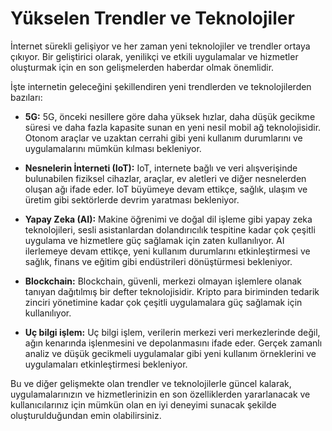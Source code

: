 # Yükselen Trendler ve Teknolojiler

İnternet sürekli gelişiyor ve her zaman yeni teknolojiler ve trendler ortaya çıkıyor. Bir geliştirici olarak, yenilikçi ve etkili uygulamalar ve hizmetler oluşturmak için en son gelişmelerden haberdar olmak önemlidir.

İşte internetin geleceğini şekillendiren yeni trendlerden ve teknolojilerden bazıları:

- **5G:** 5G, önceki nesillere göre daha yüksek hızlar, daha düşük gecikme süresi ve daha fazla kapasite sunan en yeni nesil mobil ağ teknolojisidir. Otonom araçlar ve uzaktan cerrahi gibi yeni kullanım durumlarını ve uygulamalarını mümkün kılması bekleniyor.

- **Nesnelerin İnterneti (IoT):** IoT, internete bağlı ve veri alışverişinde bulunabilen fiziksel cihazlar, araçlar, ev aletleri ve diğer nesnelerden oluşan ağı ifade eder. IoT büyümeye devam ettikçe, sağlık, ulaşım ve üretim gibi sektörlerde devrim yaratması bekleniyor.

- **Yapay Zeka (AI):** Makine öğrenimi ve doğal dil işleme gibi yapay zeka teknolojileri, sesli asistanlardan dolandırıcılık tespitine kadar çok çeşitli uygulama ve hizmetlere güç sağlamak için zaten kullanılıyor. AI ilerlemeye devam ettikçe, yeni kullanım durumlarını etkinleştirmesi ve sağlık, finans ve eğitim gibi endüstrileri dönüştürmesi bekleniyor.

- **Blockchain:** Blockchain, güvenli, merkezi olmayan işlemlere olanak tanıyan dağıtılmış bir defter teknolojisidir. Kripto para biriminden tedarik zinciri yönetimine kadar çok çeşitli uygulamalara güç sağlamak için kullanılıyor.

- **Uç bilgi işlem:** Uç bilgi işlem, verilerin merkezi veri merkezlerinde değil, ağın kenarında işlenmesini ve depolanmasını ifade eder. Gerçek zamanlı analiz ve düşük gecikmeli uygulamalar gibi yeni kullanım örneklerini ve uygulamaları etkinleştirmesi bekleniyor.

Bu ve diğer gelişmekte olan trendler ve teknolojilerle güncel kalarak, uygulamalarınızın ve hizmetlerinizin en son özelliklerden yararlanacak ve kullanıcılarınız için mümkün olan en iyi deneyimi sunacak şekilde oluşturulduğundan emin olabilirsiniz.




